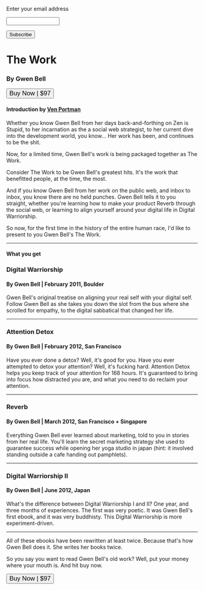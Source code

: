 <form action="https://tinyletter.com/gwenbell" method="post" target="popupwindow" onsubmit="window.open('https://tinyletter.com/gwenbell', 'popupwindow', 'scrollbars=yes,width=800,height=600');return true"><p><label for="tlemail">Enter your email address</label></p><p><input type="text" style="width:140px" name="email" id="tlemail" /></p><input type="hidden" value="1" name="embed"/><input type="submit" value="Subscribe" /><p><a href="https://tinyletter.com" target="_blank"></a></p></form>
    
The Work
====================

### By Gwen Bell

<a href="http://gwenbell.fetchapp.com/sell/opaichee/ppc"><button style="font-size: 1.2em; font-weight: normal;">Buy Now | $97</button></a>

#### Introduction by [Ven Portman](http://venportman.com)

Whether you know Gwen Bell from her days back-and-forthing on Zen is Stupid, to her incarnation as the a social web strategist, to her current dive into the development world, you know... Her work has been, and continues to be the shit.

Now, for a limited time, Gwen Bell's work is being packaged together as The Work.

Consider The Work to be Gwen Bell's greatest hits. It's the work that benefitted people, at the time, the most.

And if you know Gwen Bell from her work on the public web, and inbox to inbox, you know there are no held punches. Gwen Bell tells it to you straight, whether you're learning how to make your product Reverb through the social web, or learning to align yourself around your digital life in Digital Warriorship.

So now, for the first time in the history of the entire human race, I'd like to present to you Gwen Bell's The Work.

***

#### What you get

### Digital Warriorship

#### By Gwen Bell | February 2011, Boulder

Gwen Bell's original treatise on aligning your real self with your digital self. Follow Gwen Bell as she takes you down the slot from the bus where she scrolled for empathy, to the digital sabbatical that changed her life.

***

### Attention Detox

#### By Gwen Bell | February 2012, San Francisco

Have you ever done a detox? Well, it's good for you. Have you ever attempted to detox your attention? Well, it's fucking hard. Attention Detox helps you keep track of your attention for 168 hours. It's guaranteed to bring into focus how distracted you are, and what you need to do reclaim your attention.

***

### Reverb 

#### By Gwen Bell | March 2012, San Francisco + Singapore

Everything Gwen Bell ever learned about marketing, told to you in stories from her real life. You'll learn the secret marketing strategy she used to guarantee success while opening her yoga studio in japan (hint: it involved standing outside a cafe handing out pamphlets). 

***

### Digital Warriorship II

#### By Gwen Bell | June 2012, Japan

What's the difference between Digital Warriorship I and II? One year, and three months of experiences. The first was very poetic. It was Gwen Bell's first ebook, and it was very buddhisty. This Digital Warriorship is more experiment-driven.

***

All of these ebooks have been rewritten at least twice. Because that's how Gwen Bell does it. She writes her books twice.

So you say you want to read Gwen Bell's old work? Well, put your money where your mouth is. And hit buy now.

<a href="http://gwenbell.fetchapp.com/sell/opaichee/ppc"><button style="font-size: 1.2em; font-weight: normal;">Buy Now | $97</button></a>


